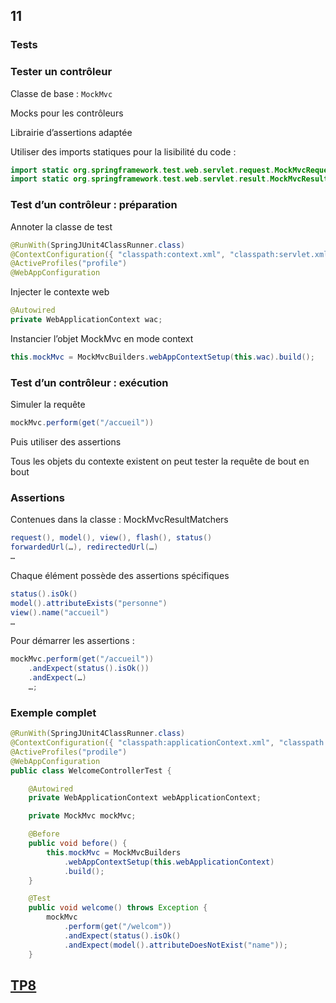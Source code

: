 <!-- .slide: data-background-image="images/spring.png" data-background-size="1200px" class="chapter" -->
## 11
### Tests





<!-- .slide: class="slide" -->
### Tester un contrôleur

Classe de base : `MockMvc`

Mocks pour les contrôleurs

Librairie d’assertions adaptée

Utiliser des imports statiques pour la lisibilité du code :
```java
import static org.springframework.test.web.servlet.request.MockMvcRequestBuilders.*;
import static org.springframework.test.web.servlet.result.MockMvcResultMatchers.*;
```





<!-- .slide: class="slide" -->
### Test d’un contrôleur : préparation

Annoter la classe de test
```java
@RunWith(SpringJUnit4ClassRunner.class)
@ContextConfiguration({ "classpath:context.xml", "classpath:servlet.xml" })
@ActiveProfiles("profile")
@WebAppConfiguration
```

Injecter le contexte web
```java
@Autowired
private WebApplicationContext wac;
```

Instancier l’objet MockMvc en mode context
```java
this.mockMvc = MockMvcBuilders.webAppContextSetup(this.wac).build();
```





<!-- .slide: class="slide" -->
### Test d’un contrôleur : exécution

Simuler la requête
```java
mockMvc.perform(get("/accueil"))
```

Puis utiliser des assertions

Tous les objets du contexte existent on peut tester la requête de bout en bout





<!-- .slide: class="slide" -->
### Assertions

Contenues dans la classe : MockMvcResultMatchers
```java
request(), model(), view(), flash(), status()
forwardedUrl(…), redirectedUrl(…)
…
```

Chaque élément possède des assertions spécifiques
```java
status().isOk()
model().attributeExists("personne")
view().name("accueil")
…
```

Pour démarrer les assertions :
```java
mockMvc.perform(get("/accueil"))
    .andExpect(status().isOk()) 
    .andExpect(…)
    …;
```





<!-- .slide: class="slide" -->
### Exemple complet

```java
@RunWith(SpringJUnit4ClassRunner.class)
@ContextConfiguration({ "classpath:applicationContext.xml", "classpath:dispatcher-servlet.xml" })
@ActiveProfiles("prodile")
@WebAppConfiguration
public class WelcomeControllerTest {

	@Autowired
	private WebApplicationContext webApplicationContext;

	private MockMvc mockMvc;

	@Before
	public void before() {
		this.mockMvc = MockMvcBuilders
			.webAppContextSetup(this.webApplicationContext)
			.build();
	}

	@Test
	public void welcome() throws Exception {
		mockMvc
			.perform(get("/welcom"))
			.andExpect(status().isOk()
			.andExpect(model().attributeDoesNotExist("name"));
	}
```





<!-- .slide: data-background-image="images/tp.png" data-background-size="500px" class="tp" -->
## [TP8](https://github.com/Insee-CNIP/formation-spring-mvc#8-tests)